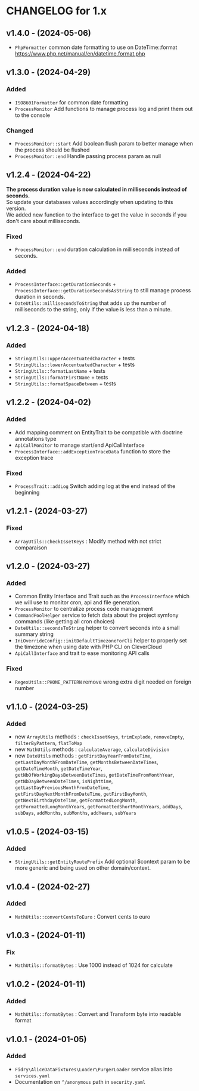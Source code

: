 CHANGELOG for 1.x
===================
## v1.4.0 - (2024-05-06)
- `PhpFormatter` common date formatting to use on DateTime::format https://www.php.net/manual/en/datetime.format.php

## v1.3.0 - (2024-04-29)
### Added
- `ISO8601Formatter` for common date formatting
- `ProcessMonitor` Add functions to manage process log and print them out to the console

### Changed
- `ProcessMonitor::start` Add boolean flush param to better manage when the process should be flushed
- `ProcessMonitor::end` Handle passing process param as null 

## v1.2.4 - (2024-04-22)

**The process duration value is now calculated in milliseconds instead of seconds.**  
So update your databases values accordingly when updating to this version.  
We added new function to the interface to get the value in seconds if you don't care about milliseconds.

### Fixed
- `ProcessMonitor::end` duration calculation in milliseconds instead of seconds.

### Added
- `ProcessInterface::getDurationSeconds` + `ProcessInterface::getDurationSecondsAsString` to still manage process duration in seconds.
- `DateUtils::millisecondsToString` that adds up the number of milliseconds to the string, only if the value is less than a minute.

## v1.2.3 - (2024-04-18)
### Added
- `StringUtils::upperAccentuatedCharacter` + tests
- `StringUtils::lowerAccentuatedCharacter` + tests
- `StringUtils::formatLastName` + tests
- `StringUtils::formatFirstName` + tests
- `StringUtils::formatSpaceBetween` + tests

## v1.2.2 - (2024-04-02)
### Added
- Add mapping comment on EntityTrait to be compatible with doctrine annotations type
- `ApiCallMonitor` to manage start/end ApiCallInterface
- `ProcessInterface::addExceptionTraceData` function to store the exception trace

### Fixed
- `ProcessTrait::addLog` Switch adding log at the end instead of the beginning 

## v1.2.1 - (2024-03-27)
### Fixed

- `ArrayUtils::checkIssetKeys` : Modify method with not strict comparaison

## v1.2.0 - (2024-03-27)
### Added
- Common Entity Interface and Trait such as the `ProcessInterface` which we will use to monitor cron, api and file generation.
- `ProcessMonitor` to centralize process code management
- `CommandPoolHelper` service to fetch data about the project symfony commands (like getting all cron choices)
- `DateUtils::secondsToString` helper to convert seconds into a small summary string
- `IniOverrideConfig::initDefaultTimezoneForCli` helper to properly set the timezone when using date with PHP CLI on CleverCloud
- `ApiCallInterface` and trait to ease monitoring API calls 

### Fixed
- `RegexUtils::PHONE_PATTERN` remove wrong extra digit needed on foreign number 

## v1.1.0 - (2024-03-25)
### Added
- new `ArrayUtils` methods : `checkIssetKeys`, `trimExplode`, `removeEmpty`, `filterByPattern`, `flatToMap`
- new `MathUtils` methods : `calculateAverage`, `calculateDivision`
- new `DateUtils` methods : `getFirstDayYearFromDateTime`, `getLastDayMonthFromDateTime`, `getMonthsBetweenDateTimes`, `getDateTimeMonth`, `getDateTimeYear`, `getNbOfWorkingDaysBetweenDateTimes`, `getDateTimeFromMonthYear`, `getNbDayBetweenDateTimes`, `isNighttime`, `getLastDayPreviousMonthFromDateTime`, `getFirstDayNextMonthFromDateTime`, `getFirstDayMonth`, `getNextBirthdayDateTime`, `getFormattedLongMonth`, `getFormattedLongMonthYears`, `getFormattedShortMonthYears`, `addDays`, `subDays`, `addMonths`, `subMonths`, `addYears`, `subYears`

## v1.0.5 - (2024-03-15)
### Added
- `StringUtils::getEntityRoutePrefix` Add optional $context param to be more generic and being used on other domain/context.

## v1.0.4 - (2024-02-27)

### Added

- `MathUtils::convertCentsToEuro` : Convert cents to euro

## v1.0.3 - (2024-01-11)

### Fix

- `MathUtils::formatBytes` : Use 1000 instead of 1024 for calculate

## v1.0.2 - (2024-01-11)

### Added

- `MathUtils::formatBytes` : Convert and Transform byte into readable format

## v1.0.1 - (2024-01-05)

### Added

- `Fidry\AliceDataFixtures\Loader\PurgerLoader` service alias into `services.yaml`
- Documentation on `^/anonymous` path in `security.yaml`
